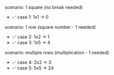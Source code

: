 scenario: 1 square (no break needed)

- ✅ case 1: 1x1 -> 0

scenario: 1 row (square number - 1 needed)

- ✅ case 2: 1x2 -> 1
- ✅ case 3: 1x5 -> 4

scenario: multiple rows (multiplication - 1 needed)

- ✅ case 4: 2x2 -> 3
- ✅ case 5: 5x5 -> 24